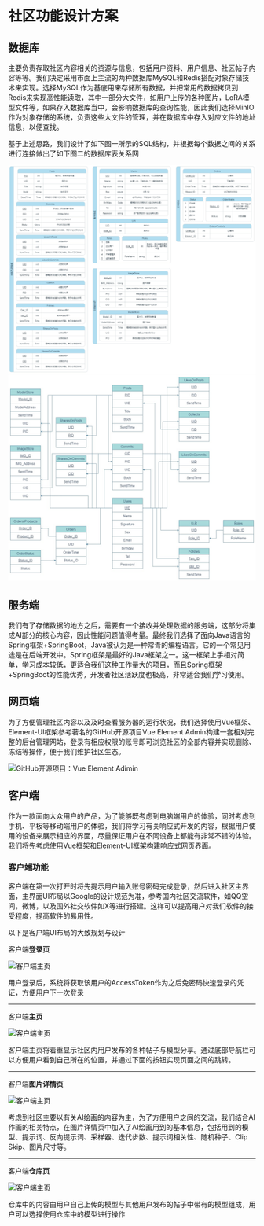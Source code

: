 # 社区功能设计方案

## 数据库

主要负责存取社区内容相关的资源与信息，包括用户资料、用户信息、社区帖子内容等等。我们决定采用市面上主流的两种数据库MySQL和Redis搭配对象存储技术来实现。选择MySQL作为基底用来存储所有数据，并把常用的数据拷贝到Redis来实现高性能读取，其中一部分大文件，如用户上传的各种图片，LoRA模型文件等，如果存入数据库当中，会影响数据库的查询性能，因此我们选择MinIO作为对象存储的系统，负责这些大文件的管理，并在数据库中存入对应文件的地址信息，以便查找。

基于上述思路，我们设计了如下图一所示的SQL结构，并根据每个数据之间的关系进行连接做出了如下图二的数据库表关系网

![SQL设计](SQL设计稿-P1.jpg)
![SQL设计](SQL设计稿-P2.jpg)

## 服务端

我们有了存储数据的地方之后，需要有一个接收并处理数据的服务端，这部分将集成AI部分的核心内容，因此性能问题值得考量。最终我们选择了面向Java语言的Spring框架+SpringBoot，Java被认为是一种常青的编程语言。它的一个常见用途是在后端开发中。Spring框架是最好的Java框架之一。这一框架上手相对简单，学习成本较低，更适合我们这种工作量大的项目，而且Spring框架+SpringBoot的性能优秀，开发者社区活跃度也极高，非常适合我们学习使用。

## 网页端

为了方便管理社区内容以及及时查看服务器的运行状况，我们选择使用Vue框架、Element-UI框架参考著名的GitHub开源项目Vue Element Admin构建一套相对完整的后台管理网站，登录有相应权限的账号即可浏览社区的全部内容并实现删除、冻结等操作，便于我们维护社区生态。

![GitHub开源项目：Vue Element Adimin](\assets\VueElementAdmin1.png)

## 客户端

作为一款面向大众用户的产品，为了能够既考虑到电脑端用户的体验，同时考虑到手机、平板等移动端用户的体验，我们将学习有关响应式开发的内容，根据用户使用的设备来展示相应的界面，尽量保证用户在不同设备上都能有非常不错的体验。我们将先考虑使用Vue框架和Element-UI框架构建响应式网页界面。

### 客户端功能

客户端在第一次打开时将先提示用户输入账号密码完成登录，然后进入社区主界面，主界面UI布局以Google的设计规范为准，参考国内社区交流软件，如QQ空间，微博，以及国外社交软件如X等进行搭建。这样可以提高用户对我们软件的接受程度，提高软件的易用性。

以下是客户端UI布局的大致规划与设计

客户端**登录页**

![客户端主页](\assets\客户端功能框架设计-LoginPage.drawio.png)

用户登录后，系统将获取该用户的AccessToken作为之后免密码快速登录的凭证，方便用户下一次登录

-----

客户端**主页**

![客户端主页](\assets\客户端功能框架设计-HomePage.drawio.png)

客户端主页将着重显示社区内用户发布的各种帖子与模型分享。通过底部导航栏可以方便用户看到自己所在的位置，并通过下面的按钮实现页面之间的跳转。

-----

客户端**图片详情页**

![客户端主页](\assets\客户端功能框架设计-PictureDetailsPage.drawio.png)

考虑到社区主要以有关AI绘画的内容为主，为了方便用户之间的交流，我们结合AI作画的相关特点，在图片详情页中加入了AI绘画用到的基本信息，包括用到的模型、提示词、反向提示词、采样器、迭代步数、提示词相关性、随机种子、Clip Skip、图片尺寸等。

-----

客户端**仓库页**

![客户端主页](\assets\客户端功能框架设计-StoragePage.drawio.png)

仓库中的内容由用户自己上传的模型与其他用户发布的帖子中带有的模型组成，用户可以选择使用仓库中的模型进行操作
